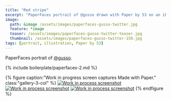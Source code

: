 ```yaml
---
title: "Red stripe"
excerpt: "PaperFaces portrait of @gusso drawn with Paper by 53 on an iPad."
image: 
  path: &image /assets/images/paperfaces-gusso-twitter.jpg 
  feature: *image
  teaser: /assets/images/paperfaces-gusso-twitter-teaser.jpg
  thumbnail: /assets/images/paperfaces-gusso-twitter-150.jpg
tags: [portrait, illustration, Paper by 53]
---
```


PaperFaces portrait of [@gusso](https://twitter.com/gusso).

{% include boilerplate/paperfaces-2.md %}

{% figure caption:"Work in progress screen captures Made with Paper." class:"gallery-3-col" %}
[![Work in process screenshot](/assets/images/paperfaces-gusso-process-1-600.jpg)](/assets/images/paperfaces-gusso-process-1-lg.jpg) [![Work in process screenshot](/assets/images/paperfaces-gusso-process-2-600.jpg)](/assets/images/paperfaces-gusso-process-2-lg.jpg) [![Work in process screenshot](/assets/images/paperfaces-gusso-process-3-600.jpg)](/assets/images/paperfaces-gusso-process-3-lg.jpg)
{% endfigure %}
